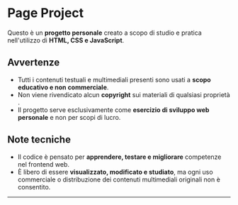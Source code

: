 # Page Project

Questo è un **progetto personale** creato a scopo di studio e pratica nell'utilizzo di **HTML, CSS e JavaScript**.  

## Avvertenze
- Tutti i contenuti testuali e multimediali presenti sono usati a **scopo educativo e non commerciale**.  
- Non viene rivendicato alcun **copyright** sui materiali di qualsiasi proprietà .  
- Il progetto serve esclusivamente come **esercizio di sviluppo web personale** e non per scopi di lucro.

## Note tecniche
- Il codice è pensato per **apprendere, testare e migliorare** competenze nel frontend web.  
- È libero di essere **visualizzato, modificato e studiato**, ma ogni uso commerciale o distribuzione dei contenuti multimediali originali non è consentito.

---

